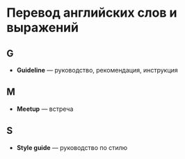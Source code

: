 # Перевод английских слов и выражений

## G

* **Guideline** — руководство, рекомендация, инструкция

## M

* **Meetup** — встреча

## S

* **Style guide** — руководство по стилю
